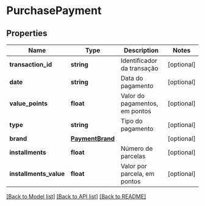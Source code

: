 # PurchasePayment

## Properties
Name | Type | Description | Notes
------------ | ------------- | ------------- | -------------
**transaction_id** | **string** | Identificador da transação | [optional] 
**date** | **string** | Data do pagamento | [optional] 
**value_points** | **float** | Valor do pagamentos, em pontos | [optional] 
**type** | **string** | Tipo do pagamento | [optional] 
**brand** | [**PaymentBrand**](PaymentBrand.md) |  | [optional] 
**installments** | **float** | Número de parcelas | [optional] 
**installments_value** | **float** | Valor por parcela, em pontos | [optional] 

[[Back to Model list]](../README.md#documentation-for-models) [[Back to API list]](../README.md#documentation-for-api-endpoints) [[Back to README]](../README.md)


